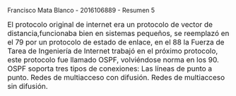 Francisco Mata Blanco - 2016106889 - Resumen 5

<font size = 3>
El protocolo original de internet era un protocolo de vector de distancia,funcionaba bien en sistemas pequeños, se reemplazó en el 79 por un protocolo de estado de enlace, en el 88 la Fuerza de Tarea de Ingeniería de Internet trabajó en el próximo protocolo, este protocolo fue llamado OSPF,  volviéndose norma en los 90.
OSPF soporta tres tipos de conexiones:
Las líneas de punto a punto.
Redes de multiacceso con difusión.
Redes de multiacceso sin difusión.

</font>